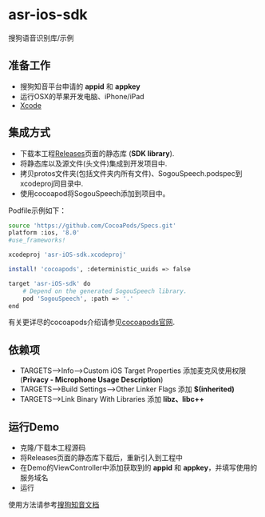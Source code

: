 # asr-ios-sdk
搜狗语音识别库/示例

## 准备工作
- 搜狗知音平台申请的 **appid** 和 **appkey**
- 运行OSX的苹果开发电脑、iPhone/iPad
- [Xcode](https://developer.apple.com/xcode/)

## 集成方式
- 下载本工程[Releases](https://github.com/sogouspeech/asr-iOS-sdk/releases)页面的静态库 (**SDK library**).
- 将静态库以及源文件(头文件)集成到开发项目中.
- 拷贝protos文件夹(包括文件夹内所有文件)、SogouSpeech.podspec到xcodeproj同目录中.
- 使用cocoapod将SogouSpeech添加到项目中。

Podfile示例如下：
```bash
source 'https://github.com/CocoaPods/Specs.git'
platform :ios, '8.0'
#use_frameworks!

xcodeproj 'asr-iOS-sdk.xcodeproj'

install! 'cocoapods', :deterministic_uuids => false

target 'asr-iOS-sdk' do
    # Depend on the generated SogouSpeech library.
    pod 'SogouSpeech', :path => '.'
end
```
有关更详尽的cocoapods介绍请参见[cocoapods官网](https://cocoapods.org/).

## 依赖项
- TARGETS-->Info-->Custom iOS Target Properties   添加麦克风使用权限 (**Privacy - Microphone Usage Description**)
- TARGETS-->Build Settings-->Other Linker Flags 添加 **$(inherited)**
- TARGETS-->Link Binary With Libraries 添加 **libz、libc++** 

## 运行Demo
- 克隆/下载本工程源码
- 将Releases页面的静态库下载后，重新引入到工程中
- 在Demo的ViewController中添加获取到的 **appid** 和 **appkey**，并填写使用的服务域名
- 运行


使用方法请参考[搜狗知音文档](https://docs.zhiyin.sogou.com/docs/asr/sdk)

